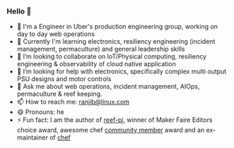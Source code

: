 ### Hello 👋
- 🔭 I'm a Engineer in Uber's production engineering group, working on day to day web operations
- 🌱 Currently I'm learning electronics, resiliency engineering (incident management, permaculture) and general leadership skills
- 👯 I’m looking to collaborate on IoT/Physical computing, resiliency engineering & observability of cloud native application
- 🤔 I’m looking for help with electronics, specifically complex multi output PSU designs and motor controls
- 💬 Ask me about web operations, incident management, AIOps, permaculture & reef keeping.
- 📫 How to reach me: ranjib@linux.com
- 😄 Pronouns: he
- ⚡ Fun fact: I am the author of [reef-pi](http://reef-pi.com), winner of Maker Faire Editors choice award, awesome chef [community member](https://github.com/chef/chef/blob/main/CHEF_MVPS.md) award and an ex-maintainer of [chef](https://github.com/chef/chef)
